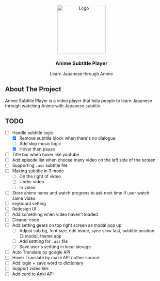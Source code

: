 <div align="center">
  <a href="https://github.com/LostArrows27/anime-subtitle-player">
    <img src="https://i.pinimg.com/736x/0a/77/ab/0a77ab9b741887432031c9d0670ac3f3.jpg" alt="Logo" width="160" height="160">
  </a>
  <h3>Anime Subtitle Player</h3>
<div>Learn Japanese through Anime</div>
</div>

## About The Project

Anime Subtitle Player is a video player that help people to learn Japanese through watching Anime with Japanese subtitle

## TODO

- [ ] Handle subtitle logic
  - [x] Remove subtitle block when there's no dialogue
  - [ ] Add skip music logic
  - [x] Hover then pause
- [ ] Title bar when hover like youtube
- [ ] Add episode list when choose many video on the left side of the screen
- [ ] Supporting `.ass` subtitle file
- [ ] Making subtitle in 3 mode
  - [ ] On the right of video
  - [ ] Under video
  - [ ] In video
- [ ] Store anime name and watch progress to ask next time if user watch same video
- [ ] keyboard setting
- [ ] Redesign UI
- [ ] Add something when video haven't loaded
- [ ] Cleaner code
- [ ] Add setting gears on top right screen as modal pop up
  - [ ] Adjust sub bg, font size, edit mode, sync slow fast, subtitle position (3 mode), theme app
  - [ ] Add settting for `.ass` file
  - [ ] Save user's settting in local storage
- [ ] Auto Translate by google API
- [ ] Hover Translate by mazii API / other source
- [ ] Add login + save word to dictionary
- [ ] Support video link
- [ ] Add card to Anki API

